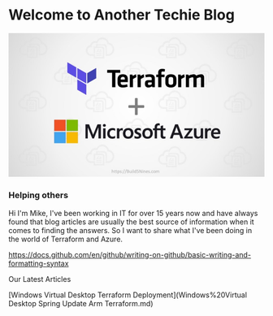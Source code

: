 # Welcome to Another Techie Blog
![Terraform](./images/Terraform_on_Azure.jpeg)
### Helping others



Hi I'm Mike, I've been working in IT for over 15 years now and have always found that blog articles are usually the best source of information when it comes to finding the answers. So I want to share what I've been doing in the world of Terraform and Azure. 

https://docs.github.com/en/github/writing-on-github/basic-writing-and-formatting-syntax

Our Latest Articles 

[Windows Virtual Desktop Terraform Deployment](Windows%20Virtual Desktop Spring Update Arm Terraform.md)